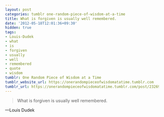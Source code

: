 ```yaml
---
layout: post
categories: tumblr one-random-piece-of-wisdom-at-a-time
title: What is forgiven is usually well remembered.
date: '2012-05-18T12:01:36+09:30'
hidden: true
tags:
- Louis-Dudek
- what
- is
- forgiven
- usually
- well
- remembered
- quote
- wisdom
tumblr: One Random Piece of Wisdom at a Time
tumblr_website_url: https://onerandompieceofwisdomatatime.tumblr.com
tumblr_url: https://onerandompieceofwisdomatatime.tumblr.com/post/23269285508/what-is-forgiven-is-usually-well-remembered
---
```

> What is forgiven is usually well remembered.

—Louis Dudek
